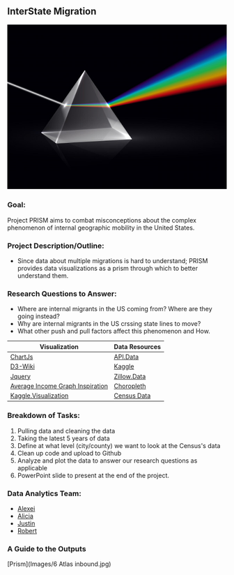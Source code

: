 ## InterState Migration 

![Prism](Images/prism.jpg)

### Goal:
Project PRISM aims to combat misconceptions about the complex phenomenon of internal geographic mobility in the United States.  

### Project Description/Outline:
* Since data about multiple migrations is hard to understand; PRISM provides data visualizations as a prism through which to better understand them.

### Research Questions to Answer:
* Where are internal migrants in the US coming from? Where are they going instead?
* Why are internal migrants in the US crssing state lines to move? 
* What other push and pull factors affect this phenomenon and How. 

|         Visualization         | Data Resources |
|------------------------------------|------------------------------------|
| [ChartJs]( https://www.chartjs.org/)| [API.Data](https://api.data.gov/) | 
| [D3-Wiki](https://d3-wiki.readthedocs.io/zh_CN/master/Gallery/) |[Kaggle](https://www.kaggle.com/) | 
| [Jquery](https://jquery.com/%7C) |[Zillow.Data](https://www.zillow.com/research/data/) |
| [Average Income Graph Inspiration](https://infogram.com/average-house-prices-1hdw2jozvvke6l0)| [Choropleth](https://bl.ocks.org/wboykinm/dbbe50d1023f90d4e241712395c27fb3)|
| [Kaggle.Visualization](https://www.kaggle.com/kaushiksuresh147/data-visualization-cheat-cheats-and-resources) | [Census Data](https://www.census.gov/data/tables/time-series/demo/income-poverty/historical-income-households.html) |

### Breakdown of Tasks:
1. Pulling data and cleaning the data 
2. Taking the latest 5 years of data
3. Define at what level (city/county) we want to look at the Census's data
4. Clean up code and upload to Github
5. Analyze and plot the data to answer our research questions as applicable
6. PowerPoint slide to present at the end of the project.

### Data Analytics Team:
* [Alexei](https://github.com/CaliFlowers)
* [Alicia](https://github.com/aliciasply)
* [Justin](https://github.com/jacance)
* [Robert](https://github.com/roborgain1)

### A Guide to the Outputs
[Prism](Images/6 Atlas inbound.jpg)

